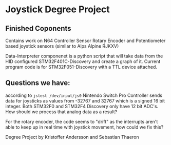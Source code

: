 # Joystick Degree Project

## Finished Coponents

Contains work on N64 Controller Sensor Rotary Encoder and Potentiometer based joystick sensors (similar to Alps Alpine RJKXV)

Data-Interpreter componenet is a python script that will take data from the HID configured STM32F401C-Discovery and create a graph of it.
Current program code is for STM32F051-Discovery with a TTL device attached.

## Questions we have:

according to `jstest /dev/input/js0` Nintendo Switch Pro Controller sends data for joysticks as values from -32767 and 32767 which is a signed 16 bit integer. Both STM32F0 and STM32F4 Discovery only have 12 bit ADC's. How should we process that analog data as a result?

For the rotary encoder, the code seems to "drift" as the interrupts aren't able to keep up in real time with joystick movement, how could we fix this?



Degree Project by Kristoffer Andersson and Sebastian Thaeron


